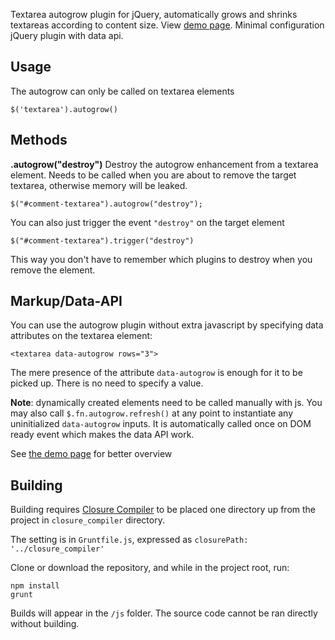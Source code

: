 Textarea autogrow plugin for jQuery, automatically grows and shrinks textareas according to content size. View [demo page](http://petkaantonov.github.io/jQuery-autogrow/).
Minimal configuration jQuery plugin with data api.

Usage
-----

The autogrow can only be called on textarea elements

    $('textarea').autogrow()
    
Methods
-------

__.autogrow("destroy")__
Destroy the autogrow enhancement from a textarea element. Needs to be called
when you are about to remove the target textarea, otherwise memory will be leaked.

    $("#comment-textarea").autogrow("destroy");

You can also just trigger the event `"destroy"` on the target element

    $("#comment-textarea").trigger("destroy")
    
This way you don't have to remember which plugins to destroy when you remove the element.
    
Markup/Data-API
--------

You can use the autogrow plugin without extra javascript by specifying data attributes on the textarea element:


    <textarea data-autogrow rows="3">
    
The mere presence of the attribute `data-autogrow` is enough for it to be picked up. There is no need to specify a value.

**Note**: dynamically created elements need to be called manually with js. You may also call `$.fn.autogrow.refresh()` at any point to instantiate any
uninitialized `data-autogrow` inputs. It is automatically called once on DOM ready event which makes the data API work.


See [the demo page](http://petkaantonov.github.io/jQuery-autogrow/demo.html) for better overview

Building
----------

Building requires [Closure Compiler](http://dl.google.com/closure-compiler/compiler-latest.zip) to be placed
one directory up from the project in `closure_compiler` directory.

The setting is in `Gruntfile.js`, expressed as `closurePath: '../closure_compiler'`

Clone or download the repository, and while in the project root, run:

    npm install
    grunt
    
Builds will appear in the `/js` folder. The source code cannot be ran directly without building.